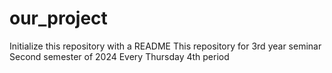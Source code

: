 # our_project
Initialize this repository with a README
This repository for 3rd year seminar
Second semester of 2024
Every Thursday 4th period 	

